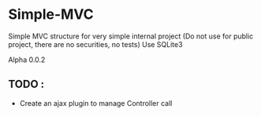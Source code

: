 # Simple-MVC
Simple MVC structure for very simple internal project (Do not use for public project, there are no securities, no tests)
Use SQLite3

Alpha 0.0.2

## TODO :
- Create an ajax plugin to manage Controller call
